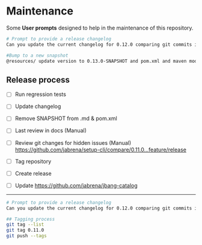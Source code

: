 # Maintenance

Some **User prompts** designed to help in the maintenance of this repository.

```bash
# Prompt to provide a release changelog
Can you update the current changelog for 0.12.0 comparing git commits in relation to 0.9.0 tag. Use  @https://keepachangelog.com/en/1.1.0/  rules

#Bump to a new snapshot
@resources/ update version to 0.13.0-SNAPSHOT and pom.xml and maven modules
```

## Release process

- [ ] Run regression tests
- [ ] Update changelog
- [ ] Remove SNAPSHOT from .md & pom.xml
- [ ] Last review in docs (Manual)
- [ ] Review git changes for hidden issues (Manual) https://github.com/jabrena/setup-cli/compare/0.11.0...feature/release
- [ ] Tag repository
- [ ] Create release
- [ ] Update https://github.com/jabrena/jbang-catalog


---

```bash
# Prompt to provide a release changelog
Can you update the current changelog for 0.12.0 comparing git commits in relation to 0.11.0 tag. Use  @https://keepachangelog.com/en/1.1.0/  rules

## Tagging process
git tag --list
git tag 0.11.0
git push --tags
```
